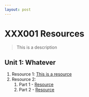 ```yaml
---
layout: post
---
```

# XXX001 Resources
> This is a description

## Unit 1: Whatever
1. Resource 1: [This is a resource](#)
2. Resource 2:
    1. Part 1 - [Resource](#)
    2. Part 2 - [Resource](#)
